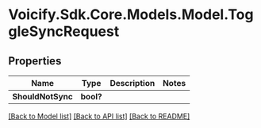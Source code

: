 # Voicify.Sdk.Core.Models.Model.ToggleSyncRequest
## Properties

Name | Type | Description | Notes
------------ | ------------- | ------------- | -------------
**ShouldNotSync** | **bool?** |  | 

[[Back to Model list]](../README.md#documentation-for-models) [[Back to API list]](../README.md#documentation-for-api-endpoints) [[Back to README]](../README.md)

